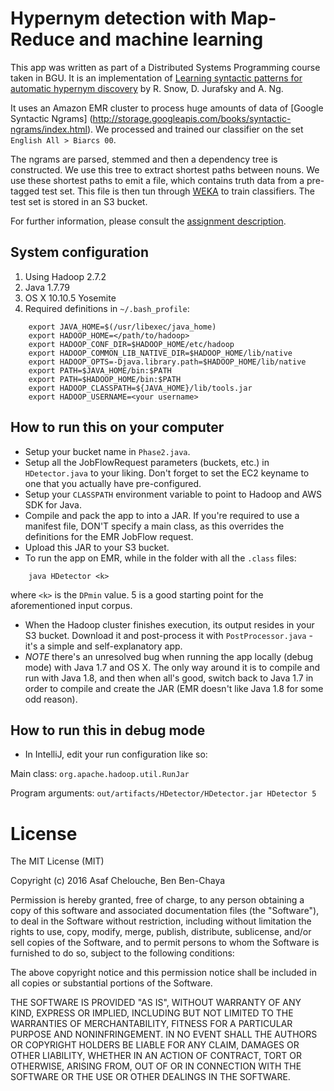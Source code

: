 # Hypernym detection with Map-Reduce and machine learning

This app was written as part of a Distributed Systems Programming course taken in BGU. It is an implementation of [Learning syntactic patterns for automatic hypernym discovery](http://ai.stanford.edu/~rion/papers/hypernym_nips05.pdf) by R. Snow, D. Jurafsky and A. Ng.

It uses an Amazon EMR cluster to process huge amounts of data of [Google Syntactic Ngrams]
(http://storage.googleapis.com/books/syntactic-ngrams/index.html). We processed and trained our classifier on the set `English All > Biarcs 00`.

The ngrams are parsed, stemmed and then a dependency tree is constructed. We use this tree to extract shortest paths between nouns. We use these shortest paths to emit a file, which contains truth data from a pre-tagged test set. This file is then tun through [WEKA](http://www.cs.waikato.ac.nz/ml/weka/) to train classifiers.
The test set is stored in an S3 bucket.

For further information, please consult the [assignment description](https://www.cs.bgu.ac.il/~dsp162/Assignments/Assignment_3).

## System configuration

1. Using Hadoop 2.7.2
2. Java 1.7.79
3. OS X 10.10.5 Yosemite
4. Required definitions in `~/.bash_profile`:
```
    export JAVA_HOME=$(/usr/libexec/java_home)
    export HADOOP_HOME=</path/to/hadoop>
    export HADOOP_CONF_DIR=$HADOOP_HOME/etc/hadoop
    export HADOOP_COMMON_LIB_NATIVE_DIR=$HADOOP_HOME/lib/native
    export HADOOP_OPTS=-Djava.library.path=$HADOOP_HOME/lib/native
    export PATH=$JAVA_HOME/bin:$PATH
    export PATH=$HADOOP_HOME/bin:$PATH
    export HADOOP_CLASSPATH=${JAVA_HOME}/lib/tools.jar
    export HADOOP_USERNAME=<your username>
```
## How to run this on your computer

* Setup your bucket name in `Phase2.java`.
* Setup all the JobFlowRequest parameters (buckets, etc.) in `HDetector.java` to your liking. Don't forget to set the EC2 keyname to one that you actually have pre-configured.
* Setup your `CLASSPATH` environment variable to point to Hadoop and AWS SDK for Java.
* Compile and pack the app to into a JAR. If you're required to use a manifest file, DON'T specify a main class, as this overrides the definitions for the EMR JobFlow request.
* Upload this JAR to your S3 bucket.
* To run the app on EMR, while in the folder with all the `.class` files:
```
    java HDetector <k>
```
where `<k>` is the `DPmin` value. 5 is a good starting point for the aforementioned input corpus.

* When the Hadoop cluster finishes execution, its output resides in your S3 bucket. Download it and post-process it with `PostProcessor.java` - it's a simple and self-explanatory app.
* *NOTE* there's an unresolved bug when running the app locally (debug mode) with Java 1.7 and OS X. The only way around it is to compile and run with Java 1.8, and then when all's good, switch back to Java 1.7 in order to compile and create the JAR (EMR doesn't like Java 1.8 for some odd reason).

## How to run this in debug mode
* In IntelliJ, edit your run configuration like so:

Main class: `org.apache.hadoop.util.RunJar`

Program arguments: `out/artifacts/HDetector/HDetector.jar HDetector 5`

# License

The MIT License (MIT)

Copyright (c) 2016 Asaf Chelouche, Ben Ben-Chaya

Permission is hereby granted, free of charge, to any person obtaining a copy
of this software and associated documentation files (the "Software"), to deal
in the Software without restriction, including without limitation the rights
to use, copy, modify, merge, publish, distribute, sublicense, and/or sell
copies of the Software, and to permit persons to whom the Software is
furnished to do so, subject to the following conditions:

The above copyright notice and this permission notice shall be included in all
copies or substantial portions of the Software.

THE SOFTWARE IS PROVIDED "AS IS", WITHOUT WARRANTY OF ANY KIND, EXPRESS OR
IMPLIED, INCLUDING BUT NOT LIMITED TO THE WARRANTIES OF MERCHANTABILITY,
FITNESS FOR A PARTICULAR PURPOSE AND NONINFRINGEMENT. IN NO EVENT SHALL THE
AUTHORS OR COPYRIGHT HOLDERS BE LIABLE FOR ANY CLAIM, DAMAGES OR OTHER
LIABILITY, WHETHER IN AN ACTION OF CONTRACT, TORT OR OTHERWISE, ARISING FROM,
OUT OF OR IN CONNECTION WITH THE SOFTWARE OR THE USE OR OTHER DEALINGS IN THE
SOFTWARE.

